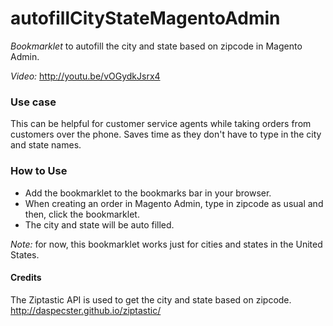 autofillCityStateMagentoAdmin
=============================

*Bookmarklet* to autofill the city and state based on zipcode in Magento Admin. 

*Video:* http://youtu.be/vOGydkJsrx4

### Use case 
This can be helpful for customer service agents while taking orders from customers over the phone. Saves time as they don't have to type in the city and state names.

### How to Use
* Add the bookmarklet to the bookmarks bar in your browser. 
* When creating an order in Magento Admin, type in zipcode as usual and then, click the bookmarklet.
* The city and state will be auto filled.

*Note:* for now, this bookmarklet works just for cities and states in the United States. 

#### Credits
The Ziptastic API is used to get the city and state based on zipcode.
http://daspecster.github.io/ziptastic/
